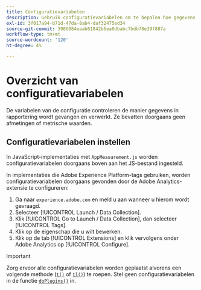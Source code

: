 ```yaml
---
title: Configuratievariabelen
description: Gebruik configuratievariabelen om te bepalen hoe gegevens worden verzameld.
exl-id: 3f017a94-b71d-47da-8ab4-daf32475ed34
source-git-commit: 3986084eaab81842b6ea0dbabc7bdb78e39f887a
workflow-type: tm+mt
source-wordcount: '120'
ht-degree: 4%

---
```


# Overzicht van configuratievariabelen

De variabelen van de configuratie controleren de manier gegevens in rapportering wordt gevangen en verwerkt. Ze bevatten doorgaans geen afmetingen of metrische waarden.

## Configuratievariabelen instellen

In JavaScript-implementaties met `AppMeasurement.js` worden configuratievariabelen doorgaans boven aan het JS-bestand ingesteld.

In implementaties die Adobe Experience Platform-tags gebruiken, worden configuratievariabelen doorgaans gevonden door de Adobe Analytics-extensie te configureren:

1. Ga naar `experience.adobe.com` en meld u aan wanneer u hierom wordt gevraagd.
1. Selecteer [!UICONTROL Launch / Data Collection].
1. Klik [!UICONTROL Go to Launch / Data Collection], dan selecteer [!UICONTROL Tags].
1. Klik op de eigenschap die u wilt bewerken.
1. Klik op de tab [!UICONTROL Extensions] en klik vervolgens onder Adobe Analytics op [!UICONTROL Configure].

>[!IMPORTANT]
>
>Zorg ervoor alle configuratievariabelen worden geplaatst alvorens een volgende methode ([`t()`](../functions/t-method.md) of [`tl()`](../functions/tl-method.md)) te roepen. Stel geen configuratievariabelen in de functie [`doPlugins()`](../functions/doplugins.md) in.
